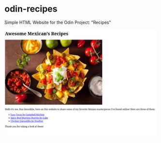 # odin-recipes

Simple HTML Website for the Odin Project: "Recipes"

![alt text](https://raw.githubusercontent.com/codeiimon/odin-recipes/main/screenshots/mexican-recipes-webpage-screenshot.png)
